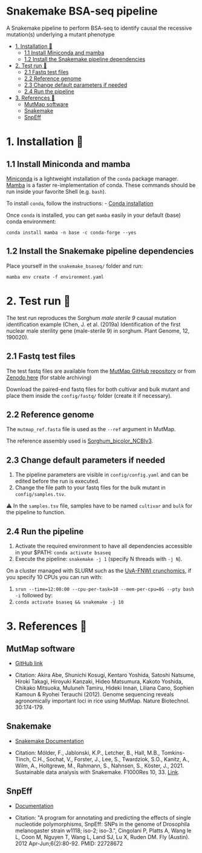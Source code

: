 # Snakemake BSA-seq pipeline

A Snakemake pipeline to perform BSA-seq to identify causal the recessive mutation(s) underlying a mutant phenotype

<!-- MarkdownTOC autolink="true" -->

- [1. Installation 🔨](#1-installation-%F0%9F%94%A8)
	- [1.1 Install Miniconda and mamba](#11-install-miniconda-and-mamba)
	- [1.2 Install the Snakemake pipeline dependencies](#12-install-the-snakemake-pipeline-dependencies)
- [2. Test run 🧪](#2-test-run-%F0%9F%A7%AA)
	- [2.1 Fastq test files](#21-fastq-test-files)
	- [2.2 Reference genome](#22-reference-genome)
	- [2.3 Change default parameters if needed](#23-change-default-parameters-if-needed)
	- [2.4 Run the pipeline](#24-run-the-pipeline)
- [3. References 📖](#3-references-%F0%9F%93%96)
	- [MutMap software](#mutmap-software)
	- [Snakemake](#snakemake)
	- [SnpEff](#snpeff)

<!-- /MarkdownTOC -->

# 1. Installation 🔨

## 1.1 Install Miniconda and mamba 

[Miniconda](https://docs.conda.io/en/latest/miniconda.html) is a lightweight installation of the `conda` package manager.  
[Mamba](https://mamba.readthedocs.io/en/latest/index.html) is a faster re-implementation of conda. These commands should be run inside your favorite Shell (e.g. `bash`).

To install `conda`, follow the instructions: - [Conda installation](https://docs.conda.io/projects/conda/en/latest/user-guide/install/)

Once `conda` is installed, you can get `mamba` easily in your default (base) conda environment:  

`conda install mamba -n base -c conda-forge --yes`

## 1.2 Install the Snakemake pipeline dependencies

Place yourself in the `snakemake_bsaseq/` folder and run:  

`mamba env create -f environment.yaml `

# 2. Test run 🧪

The test run reproduces the Sorghum _male sterile 9_ causal mutation identification example (Chen, J. et al. (2019a) Identification of the first nuclear male sterility gene (male-sterile 9) in sorghum. Plant Genome, 12, 190020).  

## 2.1 Fastq test files

The test fastq files are available from the [MutMap GitHub repository](https://github.com/YuSugihara/MutMap/tree/master/test) or from [Zenodo here](https://zenodo.org/record/5710370) (for stable archiving)

Download the paired-end fastq files for both cultivar and bulk mutant and place them inside the `config/fastq/` folder (create it if necessary).  

## 2.2 Reference genome 

The `mutmap_ref.fasta` file is used as the `--ref` argument in MutMap. 

The reference assembly used is [Sorghum_bicolor_NCBIv3](https://www.ncbi.nlm.nih.gov/assembly/GCF_000003195.3). 

## 2.3 Change default parameters if needed

1. The pipeline parameters are visible in `config/config.yaml` and can be edited before the run is executed.   
2. Change the file path to your fastq files for the bulk mutant in `config/samples.tsv`.  

:warning: In the `samples.tsv` file, samples have to be named `cultivar` and `bulk` for the pipeline to function. 

## 2.4 Run the pipeline 

1. Activate the required environment to have all dependencies accessible in your $PATH: `conda activate bsaseq`    
2. Execute the pipeline: `snakemake -j 1` (specify N threads with `-j N`).  

On a cluster managed with SLURM such as the [UvA-FNWI crunchomics](https://crunchomics-documentation.readthedocs.io/en/latest/), if you specify 10 CPUs you can run with:  
1. `srun --time=12:00:00 --cpu-per-task=10 --mem-per-cpu=8G --pty bash -i`  followed by:  
2. `conda activate bsaseq && snakemake -j 10`

# 3. References 📖

## MutMap software

* [GitHub link](https://github.com/YuSugihara/MutMap)

* Citation: Akira Abe, Shunichi Kosugi, Kentaro Yoshida, Satoshi Natsume, Hiroki Takagi, Hiroyuki Kanzaki, Hideo Matsumura, Kakoto Yoshida, Chikako Mitsuoka, Muluneh Tamiru, Hideki Innan, Liliana Cano, Sophien Kamoun & Ryohei Terauchi (2012). Genome sequencing reveals agronomically important loci in rice using MutMap. Nature Biotechnol. 30:174-179.

## Snakemake 

* [Snakemake Documentation](https://snakemake.github.io/)

* Citation: Mölder, F., Jablonski, K.P., Letcher, B., Hall, M.B., Tomkins-Tinch, C.H., Sochat, V., Forster, J., Lee, S., Twardziok, S.O., Kanitz, A., Wilm, A., Holtgrewe, M., Rahmann, S., Nahnsen, S., Köster, J., 2021. Sustainable data analysis with Snakemake. F1000Res 10, 33. [Link](https://f1000research.com/articles/10-33/v2). 


## SnpEff

* [Documentation](https://pcingola.github.io/SnpEff/)

* Citation: "A program for annotating and predicting the effects of single nucleotide polymorphisms, SnpEff: SNPs in the genome of Drosophila melanogaster strain w1118; iso-2; iso-3.", Cingolani P, Platts A, Wang le L, Coon M, Nguyen T, Wang L, Land SJ, Lu X, Ruden DM. Fly (Austin). 2012 Apr-Jun;6(2):80-92. PMID: 22728672